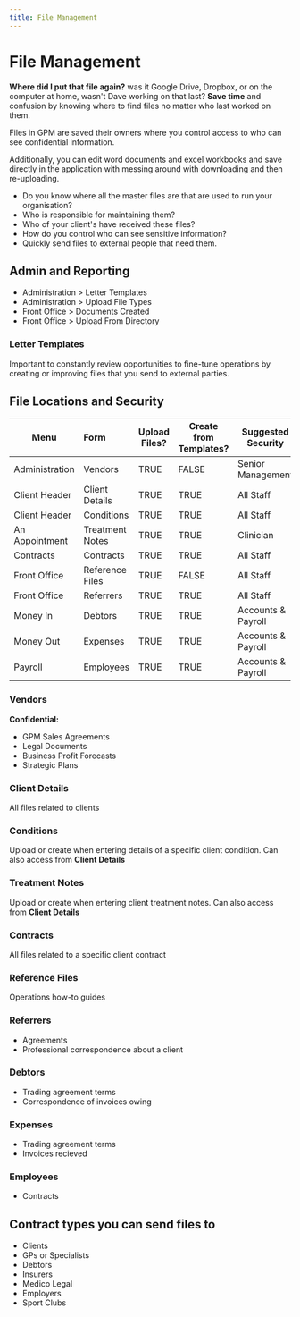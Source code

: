 ```yaml
---
title: File Management
---
```


# File Management

**Where did I put that file again?** was it Google Drive, Dropbox, or on the computer at home, wasn't Dave working on that last? **Save time** and confusion by knowing where to find files no matter who last worked on them.

Files in GPM are saved their owners where you control access to who can see confidential information.

Additionally, you can edit word documents and excel workbooks and save directly in the application with messing around with downloading and then re-uploading.

- Do you know where all the master files are that are used to run your organisation?
- Who is responsible for maintaining them?
- Who of your client's have received these files?
- How do you control who can see sensitive information?
- Quickly send files to external people that need them.

## Admin and Reporting

- Administration > Letter Templates
- Administration > Upload File Types
- Front Office > Documents Created
- Front Office > Upload From Directory

### Letter Templates

Important to constantly review opportunities to fine-tune operations by creating or improving files that you send to external parties.

## File Locations and Security

| Menu           | Form            | Upload Files? | Create from Templates? | Suggested Security |
| -------------- | :-------------- | ------------- | ---------------------- | ------------------ |
| Administration | Vendors         | TRUE          | FALSE                  | Senior Management  |
| Client Header  | Client Details  | TRUE          | TRUE                   | All Staff          |
| Client Header  | Conditions      | TRUE          | TRUE                   | All Staff          |
| An Appointment | Treatment Notes | TRUE          | TRUE                   | Clinician          |
| Contracts      | Contracts       | TRUE          | TRUE                   | All Staff          |
| Front Office   | Reference Files | TRUE          | FALSE                  | All Staff          |
| Front Office   | Referrers       | TRUE          | TRUE                   | All Staff          |
| Money In       | Debtors         | TRUE          | TRUE                   | Accounts & Payroll |
| Money Out      | Expenses        | TRUE          | TRUE                   | Accounts & Payroll |
| Payroll        | Employees       | TRUE          | TRUE                   | Accounts & Payroll |

### Vendors

**Confidential:**

- GPM Sales Agreements
- Legal Documents
- Business Profit Forecasts
- Strategic Plans

### Client Details

All files related to clients

### Conditions

Upload or create when entering details of a specific client condition. Can also access from **Client Details**

### Treatment Notes

Upload or create when entering client treatment notes. Can also access from **Client Details**

### Contracts

All files related to a specific client contract

### Reference Files

Operations how-to guides

### Referrers

- Agreements
- Professional correspondence about a client

### Debtors

- Trading agreement terms
- Correspondence of invoices owing

### Expenses

- Trading agreement terms
- Invoices recieved

### Employees

- Contracts

## Contract types you can send files to

- Clients
- GPs or Specialists
- Debtors
- Insurers
- Medico Legal
- Employers
- Sport Clubs
